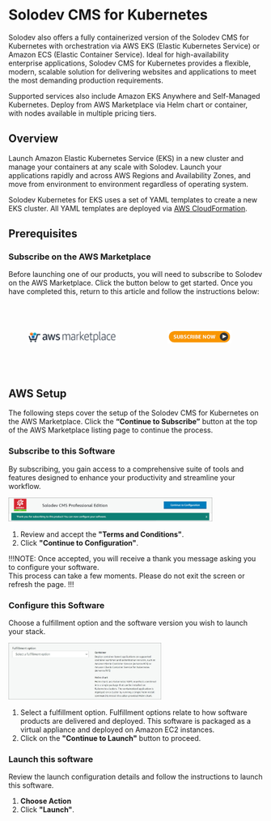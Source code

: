 # Solodev CMS for Kubernetes

Solodev also offers a fully containerized version of the Solodev CMS for Kubernetes with orchestration via AWS EKS (Elastic Kubernetes Service) or Amazon ECS (Elastic Container Service). Ideal for high-availability enterprise applications, Solodev CMS for Kubernetes provides a flexible, modern, scalable solution for delivering websites and applications to meet the most demanding production requirements. 

Supported services also include Amazon EKS Anywhere and Self-Managed Kubernetes. Deploy from AWS Marketplace via Helm chart or container, with nodes available in multiple pricing tiers. 

## Overview

Launch Amazon Elastic Kubernetes Service (EKS) in a new cluster and manage your containers at any scale with Solodev. Launch your applications rapidly and across AWS Regions and Availability Zones, and move from environment to environment regardless of operating system.

Solodev Kubernetes for EKS uses a set of YAML templates to create a new EKS cluster. All YAML templates are deployed via <a href="https://docs.aws.amazon.com/AWSCloudFormation/latest/UserGuide/Welcome.html" target="blank">AWS CloudFormation</a>.

<!-- <p><img src="../../images/quickstart/kubernetes/solodev-kubernetes-template.jpg" alt="Solodev EKS Architecture Diagram" style="width: 80%;"></p> -->

## Prerequisites

### Subscribe on the AWS Marketplace

Before launching one of our products, you will need to subscribe to Solodev on the AWS Marketplace. Click the button below to get started. Once you have completed this, return to this article and follow the instructions below:

<div class="border p-4" style="height: 137px; margin-bottom: 20px; align-items: center; display: flex;">
  <div style="width: 50%; float: left; text-align: center;">
    <img src="../../images/quickstart/aws-marketplace-logo.jpg" alt="AWS Marketplace Logo" style="width: 70%;">
  </div>
  <div style="width: 50%; float: left; text-align: center;">
    <a href="https://aws.amazon.com/marketplace/pp/prodview-s7tpcn3m7fuf6?sr=0-4&ref_=beagle&applicationId=AWSMPContessa" rel="noopener noreferrer" target="_blank"><img src="../../images/quickstart/subscribe-large.jpg" style="width: 50%;"></a>
  </div>
</div>

## AWS Setup

The following steps cover the setup of the Solodev CMS for Kubernetes on the AWS Marketplace. Click the **“Continue to Subscribe”** button at the top of the AWS Marketplace listing page to continue the process.

<!-- <p><img src="../../images/quickstart/kubernetes/cms-eks-marketplace-listing.jpg" alt="AWS Marketplace listing" style="width: 80%;"></p> -->

### Subscribe to this Software

By subscribing, you gain access to a comprehensive suite of tools and features designed to enhance your productivity and streamline your workflow.

<p><img src="../../images/quickstart/pro/aws-pro-subscribe.jpg" alt="CMS EKS Configure Software Contract" style="width: 80%;"></p>
<!-- <p><img src="../../images/quickstart/kubernetes/cms-eks-terms.jpg" alt="CMS EKS Configure Software Contract" style="width: 80%;"></p> -->

1. Review and accept the **"Terms and Conditions"**.
2. Click **"Continue to Configuration"**.

!!!NOTE:
Once accepted, you will receive a thank you message asking you to configure your software. <br>This process can take a few moments. Please do not exit the screen or refresh the page.
!!!

### Configure this Software

Choose a fulfillment option and the software version you wish to launch your stack.

<p><img src="../../images/quickstart/kubernetes/cms-eks-configure.jpg" alt="CMS EKS Configure" style="width: 60%;"></p>

1. Select a fulfillment option. Fulfillment options relate to how software products are delivered and deployed. This software is packaged as a virtual appliance and deployed on Amazon EC2 instances.
2. Click on the **"Continue to Launch"** button to proceed.

### Launch this software

Review the launch configuration details and follow the instructions to launch this software.

1. **Choose Action**
2. Click **"Launch"**.

<!-- 

## Step 2: Launch Solodev Kubernetes for EKS via CloudFormation

<table>
	<tr>
		<td width="20%"><img src="https://raw.githubusercontent.com/solodev/aws/master/pages/images/amazon-eks-by-solodev.jpg" /></td>
		<td>
			<h3>Solodev Kubernetes for EKS</h3>
			<p>Launch Amazon Elastic Kubernetes Service (EKS) in a new cluster and manage your containers at any scale with Solodev. Launch your applications rapidly and across AWS Regions and Availability Zones, and move from environment to environment regardless of operating system.</p>
			<p align="right"><a href="https://github.com/solodev/quickstart-solodev-eks/blob/master/pages/deploy-solodev-eks.md"><img src="https://raw.githubusercontent.com/solodev/aws/master/pages/images/solodev-launch-btn.png" width="200"/> </a>
			</p>
		</td>
	</tr>
</table>

## Launch Apps on your Managed Kubernetes Cluster

With your EKS cluster up and running, you can install apps within the cluster itself. Below are available apps with more to come!
<table>
	<tr>
		<td width="20%"><img src="https://raw.githubusercontent.com/solodev/aws/master/pages/images/solodev-dcx-for-eks.jpg" /></td>
		<td>
			<h3>Solodev Content Management (CMS) for Kubernetes</h3>
			<p>Deploy Solodev CMS for Kubernetes and start managing and scaling your websites and digital experiences on AWS. Rapidly move from your local environment to the cloud, add or remove containers to meet shifts in traffic, and manage entire fleets of Solodev applications with the power of Amazon EKS.</p>
			<p align="right"><a href="https://github.com/solodev/quickstart-solodev-eks/blob/master/pages/deploy-solodev-cms.md"><img src="https://raw.githubusercontent.com/solodev/aws/master/pages/images/solodev-launch-btn.png" width="200" /></a></p>
		</td>
	</tr>
</table>
 -->